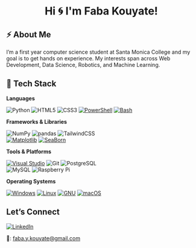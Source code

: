 ## <h1 align="center">Hi 🌀 I'm Faba Kouyate!</h1>

## ⚡️ About Me
I’m a first year computer science student at Santa Monica College and my goal is to get hands on experience. My interests span across Web Development, Data Science, Robotics, and Machine Learning. 

## 📡 Tech Stack

**Languages**

![Python](https://img.shields.io/badge/python-%233776AB.svg?style=for-the-badge&logo=python&logoColor=white)
![HTML5](https://img.shields.io/badge/html5-%23E34F26.svg?style=for-the-badge&logo=html5&logoColor=white)
![CSS3](https://img.shields.io/badge/css3-%231572B6.svg?style=for-the-badge&logo=css3&logoColor=white)
[![PowerShell](https://custom-icon-badges.demolab.com/badge/PowerShell-5391FE?logo=powershell-white&logoColor=fff)](#)
[![Bash](https://img.shields.io/badge/Bash-4EAA25?logo=gnubash&logoColor=fff)](#)

**Frameworks & Libraries**

![NumPy](https://img.shields.io/badge/numpy-%23013243.svg?style=for-the-badge&logo=numpy&logoColor=white) 
![pandas](https://img.shields.io/badge/pandas-%23150458.svg?style=for-the-badge&logo=pandas&logoColor=white) 
![TailwindCSS](https://img.shields.io/badge/tailwindcss-%2338B2AC.svg?style=for-the-badge&logo=tailwindcss&logoColor=white)  
[![Matplotlib](https://custom-icon-badges.demolab.com/badge/Matplotlib-71D291?logo=matplotlib&logoColor=fff)](#)
[![SeaBorn](https://img.shields.io/badge/-Seaborn-3776AB?style=flat&logo=python&logoColor=white&size=40x40)](#)

**Tools & Platforms**

[![Visual Studio](https://custom-icon-badges.demolab.com/badge/Visual%20Studio-5C2D91.svg?&logo=visualstudio&logoColor=white)](#)
![Git](https://img.shields.io/badge/git-%23F05033.svg?style=for-the-badge&logo=git&logoColor=white) 
![PostgreSQL](https://img.shields.io/badge/postgresql-%23336791.svg?style=for-the-badge&logo=postgresql&logoColor=white)  
![MySQL](https://img.shields.io/badge/mysql-%2300f.svg?style=for-the-badge&logo=mysql&logoColor=white) 
![Raspberry Pi](https://img.shields.io/badge/Raspberry%20Pi-C51A4A?style=for-the-badge&logo=raspberrypi&logoColor=white) 

**Operating Systems**

[![Windows](https://custom-icon-badges.demolab.com/badge/Windows-0078D6?logo=windows11&logoColor=white)](#)
[![Linux](https://img.shields.io/badge/Linux-FCC624?logo=linux&logoColor=black)](#)
[![GNU](https://img.shields.io/badge/GNU-000000?logo=gnu&logoColor=white)](#)
[![macOS](https://img.shields.io/badge/macOS-000000?logo=apple&logoColor=F0F0F0)](#)

## Let’s Connect 

[![LinkedIn](https://img.shields.io/badge/LinkedIn-%230077B5.svg?logo=linkedin&logoColor=white)]([https://www.linkedin.com/in/faba-kouyate-714806322])

📧: faba.y.kouyate@gmail.com
